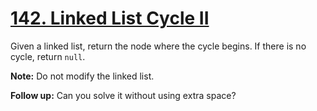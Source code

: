 # [142. Linked List Cycle II](https://leetcode.com/problems/linked-list-cycle-ii/description)
Given a linked list, return the node where the cycle begins. If there is no cycle, return `null`.

**Note:** Do not modify the linked list.

**Follow up:**
Can you solve it without using extra space?